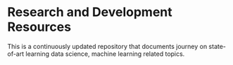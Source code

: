 # Research and Development Resources
This is a continuously updated repository that documents journey on state-of-art learning data science, machine learning related topics.

